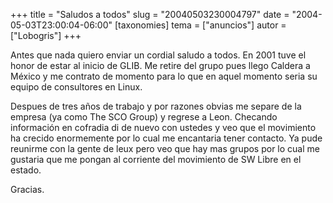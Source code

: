 +++
title = "Saludos a todos"
slug = "20040503230004797"
date = "2004-05-03T23:00:04-06:00"
[taxonomies]
tema = ["anuncios"]
autor = ["Lobogris"]
+++

Antes que nada quiero enviar un cordial saludo a todos. En 2001 tuve el
honor de estar al inicio de GLIB. Me retire del grupo pues llego Caldera
a México y me contrato de momento para lo que en aquel momento seria su
equipo de consultores en Linux.

<!-- more -->
Despues de tres años de trabajo y por razones obvias me separe de la
empresa (ya como The SCO Group) y regrese a Leon. Checando información
en cofradia di de nuevo con ustedes y veo que el movimiento ha crecido
enormemente por lo cual me encantaria tener contacto. Ya pude reunirme
con la gente de leux pero veo que hay mas grupos por lo cual me gustaria
que me pongan al corriente del movimiento de SW Libre en el estado.

Gracias.


